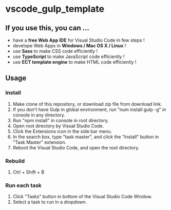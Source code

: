 # vscode_gulp_template

## If you use this, you can ...

- have a **free Web App IDE** for Visual Studio Code in few steps !
- develope Web Apps in **Windows / Mac OS X / Linux** !
- use **Sass** to make CSS code efficiently !
- use **TypeScript** to make JavaScript code efficiently !
- use **ECT template engine** to make HTML code efficiently !

## Usage

### Install

1. Make clone of this repository, or download zip file from download link.
1. If you don't have Gulp in global environment, run "num install gulp -g" in console in any directory.
1. Run "npm install" in console in root directory.
1. Open root directory by Visual Studio Code.
1. Click the Extensions icon in the side bar menu.
1. In the search box, type "task master", and click the "Install" button in "Task Master" extension.
1. Reboot the Visual Studio Code, and open the root directory.

### Rebuild

1. Ctrl + Shift + B

### Run each task

1. Click "Tasks" button in bottom of the Visual Studio Code Window.
1. Select a task to run in a dropdown.
